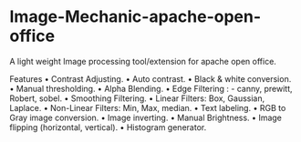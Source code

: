 # Image-Mechanic-apache-open-office

A light weight Image processing tool/extension for apache open office.

Features
•	Contrast Adjusting.
•	Auto contrast.
•	Black & white conversion.
•	Manual thresholding.
•	Alpha Blending.
•	Edge Filtering : - canny, prewitt, Robert, sobel.
•	Smoothing Filtering.
•	Linear Filters: Box, Gaussian, Laplace.
•	Non-Linear Filters: Min, Max, median.
•	Text labeling.
•	RGB to Gray image conversion.
•	Image inverting.
•	Manual Brightness.
•	Image flipping (horizontal, vertical).
•	Histogram generator.
